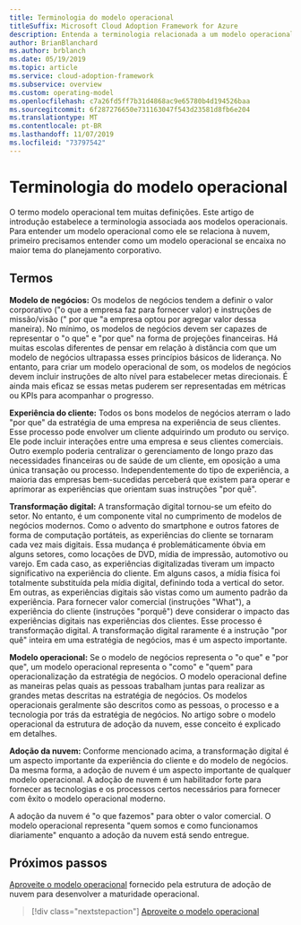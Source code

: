```yaml
---
title: Terminologia do modelo operacional
titleSuffix: Microsoft Cloud Adoption Framework for Azure
description: Entenda a terminologia relacionada a um modelo operacional.
author: BrianBlanchard
ms.author: brblanch
ms.date: 05/19/2019
ms.topic: article
ms.service: cloud-adoption-framework
ms.subservice: overview
ms.custom: operating-model
ms.openlocfilehash: c7a26fd5ff7b31d4868ac9e65780b4d194526baa
ms.sourcegitcommit: 6f287276650e731163047f543d23581d8fb6e204
ms.translationtype: MT
ms.contentlocale: pt-BR
ms.lasthandoff: 11/07/2019
ms.locfileid: "73797542"
---
```

# <a name="operating-model-terminology"></a>Terminologia do modelo operacional

O termo modelo operacional tem muitas definições. Este artigo de introdução estabelece a terminologia associada aos modelos operacionais. Para entender um modelo operacional como ele se relaciona à nuvem, primeiro precisamos entender como um modelo operacional se encaixa no maior tema do planejamento corporativo.

## <a name="terms"></a>Termos

**Modelo de negócios:** Os modelos de negócios tendem a definir o valor corporativo ("o que a empresa faz para fornecer valor) e instruções de missão/visão (" por que "a empresa optou por agregar valor dessa maneira). No mínimo, os modelos de negócios devem ser capazes de representar o "o que" e "por que" na forma de projeções financeiras. Há muitas escolas diferentes de pensar em relação à distância com que um modelo de negócios ultrapassa esses princípios básicos de liderança. No entanto, para criar um modelo operacional de som, os modelos de negócios devem incluir instruções de alto nível para estabelecer metas direcionais. É ainda mais eficaz se essas metas puderem ser representadas em métricas ou KPIs para acompanhar o progresso.

**Experiência do cliente:** Todos os bons modelos de negócios aterram o lado "por que" da estratégia de uma empresa na experiência de seus clientes. Esse processo pode envolver um cliente adquirindo um produto ou serviço. Ele pode incluir interações entre uma empresa e seus clientes comerciais. Outro exemplo poderia centralizar o gerenciamento de longo prazo das necessidades financeiras ou de saúde de um cliente, em oposição a uma única transação ou processo. Independentemente do tipo de experiência, a maioria das empresas bem-sucedidas perceberá que existem para operar e aprimorar as experiências que orientam suas instruções "por quê".

**Transformação digital:** A transformação digital tornou-se um efeito do setor. No entanto, é um componente vital no cumprimento de modelos de negócios modernos. Como o advento do smartphone e outros fatores de forma de computação portáteis, as experiências do cliente se tornaram cada vez mais digitais. Essa mudança é problemáticamente óbvia em alguns setores, como locações de DVD, mídia de impressão, automotivo ou varejo. Em cada caso, as experiências digitalizadas tiveram um impacto significativo na experiência do cliente. Em alguns casos, a mídia física foi totalmente substituída pela mídia digital, definindo toda a vertical do setor. Em outras, as experiências digitais são vistas como um aumento padrão da experiência. Para fornecer valor comercial (instruções "What"), a experiência do cliente (instruções "porquê") deve considerar o impacto das experiências digitais nas experiências dos clientes. Esse processo é transformação digital. A transformação digital raramente é a instrução "por quê" inteira em uma estratégia de negócios, mas é um aspecto importante.

**Modelo operacional:** Se o modelo de negócios representa o "o que" e "por que", um modelo operacional representa o "como" e "quem" para operacionalização da estratégia de negócios. O modelo operacional define as maneiras pelas quais as pessoas trabalham juntas para realizar as grandes metas descritas na estratégia de negócios. Os modelos operacionais geralmente são descritos como as pessoas, o processo e a tecnologia por trás da estratégia de negócios. No artigo sobre o modelo operacional da estrutura de adoção da nuvem, esse conceito é explicado em detalhes.

**Adoção da nuvem:** Conforme mencionado acima, a transformação digital é um aspecto importante da experiência do cliente e do modelo de negócios. Da mesma forma, a adoção de nuvem é um aspecto importante de qualquer modelo operacional. A adoção de nuvem é um habilitador forte para fornecer as tecnologias e os processos certos necessários para fornecer com êxito o modelo operacional moderno.

A adoção da nuvem é "o que fazemos" para obter o valor comercial. O modelo operacional representa "quem somos e como funcionamos diariamente" enquanto a adoção da nuvem está sendo entregue.

## <a name="next-steps"></a>Próximos passos

[Aproveite o modelo operacional](./index.md) fornecido pela estrutura de adoção de nuvem para desenvolver a maturidade operacional.

> [!div class="nextstepaction"]
> [Aproveite o modelo operacional](./index.md)
